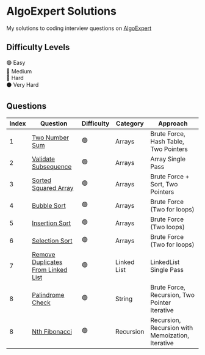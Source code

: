 # AlgoExpert Solutions

My solutions to coding interview questions on [AlgoExpert](https://www.algoexpert.io)

## Difficulty Levels

🟢 Easy  
🔵 Medium  
🔴 Hard  
⚫️ Very Hard

## Questions

| Index | Question                                                                         | Difficulty | Category    | Approach                                         |
| ----- | -------------------------------------------------------------------------------- | ---------- | ----------- | ------------------------------------------------ |
| 1     | [Two Number Sum](/Easy/two-number-sum.md)                                        | 🟢         | Arrays      | Brute Force, Hash Table, Two Pointers            |
| 2     | [Validate Subsequence](/Easy/validate-subsequence.md)                            | 🟢         | Arrays      | Array Single Pass                                |
| 3     | [Sorted Squared Array](/Easy/sorted-squared-array.md)                            | 🟢         | Arrays      | Brute Force + Sort, Two Pointers                 |
| 4     | [Bubble Sort](/Easy/bubble-sort.md)                                              | 🟢         | Arrays      | Brute Force (Two for loops)                      |
| 5     | [Insertion Sort](/Easy/insertion-sort.md)                                        | 🟢         | Arrays      | Brute Force (Two loops)                          |
| 6     | [Selection Sort](/Easy/selection-sort.md)                                        | 🟢         | Arrays      | Brute Force (Two for loops)                      |
| 7     | [Remove Duplicates From Linked List](/Easy/remove-duplicates-from-linkedlist.md) | 🟢         | Linked List | LinkedList Single Pass                           |
| 8     | [Palindrome Check](/Easy/palindrome-check.md)                                    | 🟢         | String      | Brute Force, Recursion, Two Pointer Iterative    |
| 8     | [Nth Fibonacci](/Easy/nth-fibonacci.md)                                          | 🟢         | Recursion   | Recursion, Recursion with Memoization, Iterative |
